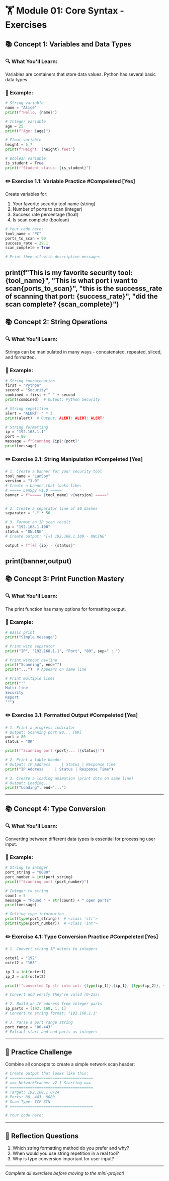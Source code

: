 # 🏋️ Module 01: Core Syntax - Exercises

## 📚 Concept 1: Variables and Data Types

### 🔍 What You'll Learn:
Variables are containers that store data values. Python has several basic data types.

### 📖 Example:
```python
# String variable
name = "Alice"
print(f"Hello, {name}")

# Integer variable
age = 25
print(f"Age: {age}")

# Float variable
height = 5.7
print(f"Height: {height} feet")

# Boolean variable
is_student = True
print(f"Student status: {is_student}")
```

### ✏️ Exercise 1.1: Variable Practice #Compeleted [Yes]
Create variables for:
1. Your favorite security tool name (string)
2. Number of ports to scan (integer)
3. Success rate percentage (float)
4. Is scan complete (boolean)

```python
# Your code here:
tool_name = "PC" 
ports_to_scan = 90
success_rate = 29.1
scan_complete = True

# Print them all with descriptive messages
```
print(f"This is my favorite security tool: {tool_name}", "This is what port i want to scan{ports_to_scan}", "this is the successs_rate of scanning that port: {success_rate}", "did the scan complete? {scan_complete}")
---

## 📚 Concept 2: String Operations

### 🔍 What You'll Learn:
Strings can be manipulated in many ways - concatenated, repeated, sliced, and formatted.

### 📖 Example:
```python
# String concatenation
first = "Python"
second = "Security"
combined = first + " " + second
print(combined)  # Output: Python Security

# String repetition
alert = "ALERT! " * 3
print(alert)  # Output: ALERT! ALERT! ALERT! 

# String formatting
ip = "192.168.1.1"
port = 80
message = f"Scanning {ip}:{port}"
print(message)
```

### ✏️ Exercise 2.1: String Manipulation #Compeleted [Yes]
```python
# 1. Create a banner for your security tool
tool_name = "LanSpy"
version = "1.0"
# Create a banner that looks like:
# ===== LanSpy v1.0 =====
banner = f"===== {tool_name} v{version} ====="


# 2. Create a separator line of 50 dashes
separator = "-" * 50

# 3. Format an IP scan result
ip = "192.168.1.100"
status = "ONLINE"
# Create output: "[+] 192.168.1.100 - ONLINE"

output = f"[+] {ip} - {status}"

```
print(banner,output)
---

## 📚 Concept 3: Print Function Mastery

### 🔍 What You'll Learn:
The print function has many options for formatting output.

### 📖 Example:
```python
# Basic print
print("Simple message")

# Print with separator
print("IP", "192.168.1.1", "Port", "80", sep=" : ")

# Print without newline
print("Scanning", end="")
print("...")  # Appears on same line

# Print multiple lines
print("""
Multi-line
Security
Report
""")
```

### ✏️ Exercise 3.1: Formatted Output #Compeleted [Yes]
```python
# 1. Print a progress indicator
# Output: Scanning port 80... [OK]
port = 80
status = "OK"

print(f"Scanning port {port}... [{status}]")

# 2. Print a table header
# Output: IP Address     | Status | Response Time
print("IP Address     | Status | Response Time")

# 3. Create a loading animation (print dots on same line)
# Output: Loading...
print("Loading", end="...")

```

---

## 📚 Concept 4: Type Conversion

### 🔍 What You'll Learn:
Converting between different data types is essential for processing user input.

### 📖 Example:
```python
# String to integer
port_string = "8080"
port_number = int(port_string)
print(f"Scanning port {port_number}")

# Integer to string
count = 5
message = "Found " + str(count) + " open ports"
print(message)

# Getting type information
print(type(port_string))  # <class 'str'>
print(type(port_number))  # <class 'int'>
```

### ✏️ Exercise 4.1: Type Conversion Practice #Compeleted [Yes] 

```python
# 1. Convert string IP octets to integers

octet1 = "192"
octet2 = "168"

ip_1 = int(octet1) 
ip_2 = int(octet2)

print(f"converted Ip str into int: {type(ip_1)},{ip_1}, {type(ip_2)}, {ip_2}")

# Convert and verify they're valid (0-255)

# 2. Build an IP address from integer parts
ip_parts = [192, 168, 1, 1]
# Convert to string format: "192.168.1.1"

# 3. Parse a port range string
port_range = "80-443"
# Extract start and end ports as integers
```

---

## 🎯 Practice Challenge

Combine all concepts to create a simple network scan header:

```python
# Create output that looks like this:
# =====================================
# === NetworkScanner v2.1 Starting ===
# =====================================
# Target: 192.168.1.0/24
# Ports: 80, 443, 8080
# Scan Type: TCP SYN
# =====================================

# Your code here:
```

---

## 📝 Reflection Questions

1. Which string formatting method do you prefer and why?
2. When would you use string repetition in a real tool?
3. Why is type conversion important for user input?

---

*Complete all exercises before moving to the mini-project!*